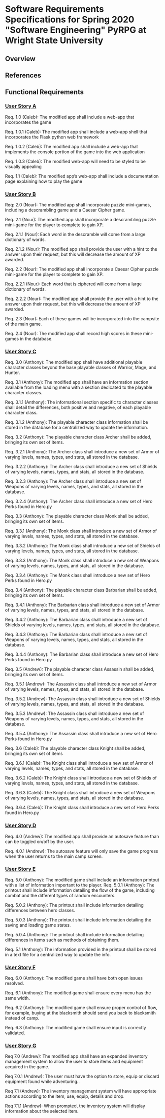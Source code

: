 # Software Requirements Specifications for Spring 2020 "Software Engineering" PyRPG at Wright State University

## Overview


## References


## Functional Requirements

### [User Story A](features.md "Ref. Features and User Stories")

Req. 1.0 (Caleb): The modified app shall include a web-app that incorporates the game 

Req. 1.0.1 (Caleb): The modified app shall include a web-app shell that incorporates the Flask python web framework

Req. 1.0.2 (Caleb): The modified app shall include a web-app that implements the console portion of the game into the web application

Req. 1.0.3 (Caleb): The modified web-app will need to be styled to be visually appealing

Req. 1.1 (Caleb): The modified app’s web-app shall include a documentation page explaining how to play the game

### [User Story B](features.md "Ref. Features and User Stories")

Req: 2.0 (Nour): The modified app shall incorporate puzzle mini-games, including a descrambling game and a Caesar Cipher game.

Req. 2.1 (Nour): The modified app shall incorporate a descrambling puzzle mini-game for the player to complete to gain XP.

Req. 2.1.1 (Nour): Each word in the descramble will come from a large dictionary of words.

Req. 2.1.2 (Nour): The modified app shall provide the user with a hint to the answer upon their request, but this will decrease the amount of XP awarded.

Req. 2.2 (Nour): The modified app shall incorporate a Caesar Cipher puzzle mini-game for the player to complete to gain XP.

Req. 2.2.1 (Nour): Each word that is ciphered will come from a large dictionary of words.

Req. 2.2.2 (Nour): The modified app shall provide the user with a hint to the answer upon their request, but this will decrease the amount of XP awarded.

Req. 2.3 (Nour): Each of these games will be incorporated into the campsite of the main game.

Req. 2.4 (Nour): The modified app shall record high scores in these mini-games in the database.
 
### [User Story C](features.md "Ref. Features and User Stories")

Req. 3.0 (Anthony): The modified app shall have additional playable character classes beyond the base playable classes of Warrior, Mage, and Hunter.

Req. 3.1 (Anthony): The modified app shall have an information section available from the loading menu with a section dedicated to the playable character classes.

Req. 3.1.1 (Anthony): The informational section specific to character classes shall detail the differences, both positive and negative, of each playable character class. 

Req. 3.1.2 (Anthony): The playable character class information shall be stored in the database for a centralized way to update the information.

Req. 3.2 (Anthony): The playable character class Archer shall be added, bringing its own set of items.

Req. 3.2.1 (Anthony): The Archer class shall introduce a new set of Armor of varying levels, names, types, and stats, all stored in the database.

Req. 3.2.2 (Anthony): The Archer class shall introduce a new set of Shields of varying levels, names, types, and stats, all stored in the database.

Req. 3.2.3 (Anthony): The Archer class shall introduce a new set of Weapons of varying levels, names, types, and stats, all stored in the database.

Req. 3.2.4 (Anthony): The Archer class shall introduce a new set of Hero Perks found in Hero.py

Req. 3.3 (Anthony): The playable character class Monk shall be added, bringing its own set of items.

Req. 3.3.1 (Anthony): The Monk class shall introduce a new set of Armor of varying levels, names, types, and stats, all stored in the database.

Req. 3.3.2 (Anthony): The Monk class shall introduce a new set of Shields of varying levels, names, types, and stats, all stored in the database.

Req. 3.3.3 (Anthony): The Monk class shall introduce a new set of Weapons of varying levels, names, types, and stats, all stored in the database.

Req. 3.3.4 (Anthony): The Monk class shall introduce a new set of Hero Perks found in Hero.py

Req. 3.4 (Anthony): The playable character class Barbarian shall be added, bringing its own set of items.

Req. 3.4.1 (Anthony): The Barbarian class shall introduce a new set of Armor of varying levels, names, types, and stats, all stored in the database.

Req. 3.4.2 (Anthony): The Barbarian class shall introduce a new set of Shields of varying levels, names, types, and stats, all stored in the database.

Req. 3.4.3 (Anthony): The Barbarian class shall introduce a new set of Weapons of varying levels, names, types, and stats, all stored in the database.

Req. 3.4.4 (Anthony): The Barbarian class shall introduce a new set of Hero Perks found in Hero.py

Req. 3.5 (Andrew): The playable character class Assassin shall be added, bringing its own set of items.

Req. 3.5.1 (Andrew): The Assassin class shall introduce a new set of Armor of varying levels, names, types, and stats, all stored in the database.

Req. 3.5.2 (Andrew): The Assassin class shall introduce a new set of Shields of varying levels, names, types, and stats, all stored in the database.

Req. 3.5.3 (Andrew): The Assassin class shall introduce a new set of Weapons of varying levels, names, types, and stats, all stored in the database.

Req. 3.5.4 (Anthony): The Assassin class shall introduce a new set of Hero Perks found in Hero.py

Req. 3.6 (Caleb): The playable character class Knight shall be added, bringing its own set of items

Req. 3.6.1 (Caleb): The Knight class shall introduce a new set of Armor of varying levels, names, types, and stats, all stored in the database.

Req. 3.6.2 (Caleb): The Knight class shall introduce a new set of Shields of varying levels, names, types, and stats, all stored in the database.

Req. 3.6.3 (Caleb): The Knight class shall introdcue a new set of Weapons of varying levels, names, types, and stats, all stored in the database.

Req. 3.6.4 (Caleb): The Knight class shall introduce a new set of Hero Perks found in Hero.py

### [User Story D](features.md "Ref. Features and User Stories")

Req. 4.0 (Andrew): The modified app shall provide an autosave feature than can be toggled on/off by the user.

Req. 4.0.1 (Andrew): The autosave feature will only save the game progress when the user returns to the main camp screen.

### [User Story E](features.md "Ref. Features and User Stories")

Req. 5.0 (Anthony): The modified game shall include an information printout with a list of information important to the player.
Req. 5.0.1 (Anthony): The printout shall include information detailing the flow of the game, including combat and the different types of random encounters. 

Req. 5.0.2 (Anthony): The printout shall include information detailing differences between hero classes.

Req. 5.0.3 (Anthony): The printout shall include information detailing the saving and loading game states. 

Req. 5.0.4 (Anthony): The printout shall include information detailing differences in items such as methods of obtaining them.

Req. 5.1 (Anthony): The information provided in the printout shall be stored in a text file for a centralized way to update the info.

### [User Story F](features.md "Ref. Features and User Stories")

Req. 6.0 (Anthony): The modified game shall have both open issues resolved.

Req. 6.1 (Anthony): The modified game shall ensure every menu has the same width.

Req. 6.2 (Anthony): The modified game shall ensure proper control of flow, for example, buying at the blacksmith should send you back to blacksmith instead of camp. 

Req. 6.3 (Anthony): The modified game shall ensure input is correctly validated. 

### [User Story G](features.md "Ref. Features and User Stories")

Req 7.0 (Andrew): The modified app shall have an expanded inventory management system to allow the user to store items and equipment acquired in the game.

Req 7.0.1 (Andrew): The user must have the option to store, equip or discard equipment found while adventuring.. 

Req 7.1 (Andrew): The inventory management system will have appropriate actions according to the item; use, equip, details and drop. 

Req 7.1.1 (Andrew): When prompted, the inventory system will display information about the selected item. 

